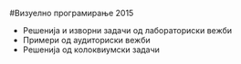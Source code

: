 #Визуелно програмирање 2015

* Решенија и изворни задачи од лабораториски вежби
* Примери од аудиториски вежби
* Решенија од колоквиумски задачи
